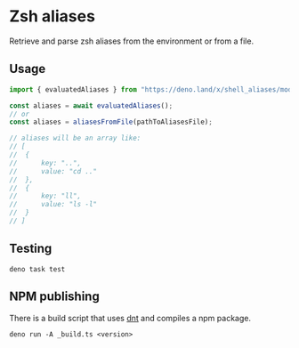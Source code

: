 # Zsh aliases

Retrieve and parse zsh aliases from the environment or from a file.

## Usage

```typescript
import { evaluatedAliases } from "https://deno.land/x/shell_aliases/mode.ts";

const aliases = await evaluatedAliases();
// or
const aliases = aliasesFromFile(pathToAliasesFile);

// aliases will be an array like:
// [
// 	{
// 		key: "..",
// 		value: "cd .."
// 	},
// 	{
// 		key: "ll",
// 		value: "ls -l"
// 	}
// ]
```

## Testing

```
deno task test
```

## NPM publishing

There is a build script that uses [dnt](https://deno.land/x/dnt) and compiles a
npm package.

```
deno run -A _build.ts <version>
```
